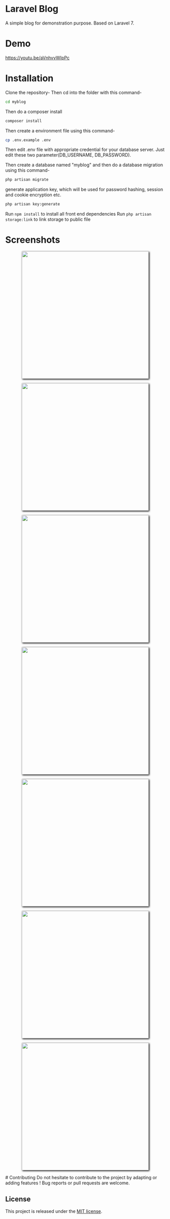 # Laravel Blog
A simple blog for demonstration purpose. Based on Laravel 7.
# Demo
https://youtu.be/aVnhvvWIpPc
# Installation
Clone the repository-
Then cd into the folder with this command-
```sh
cd myblog
```
Then do a composer install
```sh
composer install
```
Then create a environment file using this command-
```sh
cp .env.example .env
```
Then edit .env file with appropriate credential for your database server. Just edit these two parameter(DB_USERNAME, DB_PASSWORD).

Then create a database named "myblog" and then do a database migration using this command-
```sh
php artisan migrate
```
generate application key, which will be used for password hashing, session and cookie encryption etc.
```sh
php artisan key:generate
```
Run ``` npm install ``` to install all front end dependencies
Run ``` php artisan storage:link ``` to link storage to public file
# Screenshots
<p align="center"><img src="https://github.com/YoussefHarizi/myblog/blob/master/screenshots/users.png" style="width:400;box-shadow: 2px 2px 5px black;"></p>
<p align="center"><img src="https://github.com/YoussefHarizi/myblog/blob/master/screenshots/categories.png" style="width:400;box-shadow: 2px 2px 5px black;"></p>
<p align="center"><img src="https://github.com/YoussefHarizi/myblog/blob/master/screenshots/tags.png" style="width:400;box-shadow: 2px 2px 5px black;"></p>
<p align="center"><img src="https://github.com/YoussefHarizi/myblog/blob/master/screenshots/posts.png" style="width:400;box-shadow: 2px 2px 5px black;"></p>
<p align="center"><img src="https://github.com/YoussefHarizi/myblog/blob/master/screenshots/trashed.png" style="width:400;box-shadow: 2px 2px 5px black;"></p>
<p align="center"><img src="https://github.com/YoussefHarizi/myblog/blob/master/screenshots/profile.png" style="width:400;box-shadow: 2px 2px 5px black;"></p>
<p align="center"><img src="https://github.com/YoussefHarizi/myblog/blob/master/screenshots/front.png" style="width:400;box-shadow: 2px 2px 5px black;"></p>
# Contributing
Do not hesitate to contribute to the project by adapting or adding features ! Bug reports or pull requests are welcome.

## License
This project is released under the [MIT license](https://opensource.org/licenses/MIT).

